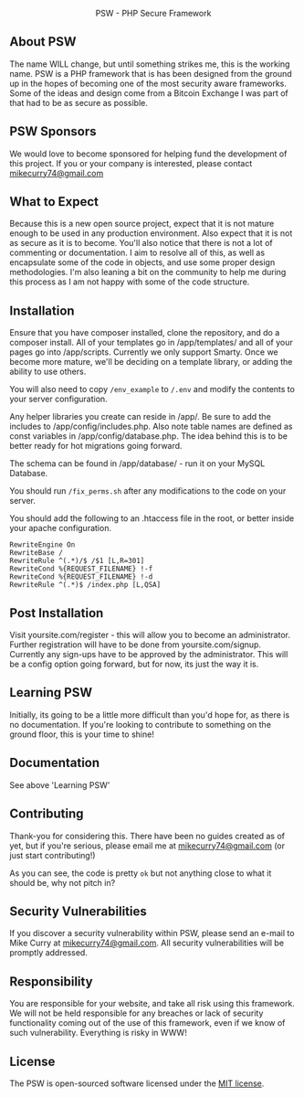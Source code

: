 <p align="center">PSW - PHP Secure Framework</p>

## About PSW
The name WILL change, but until something strikes me, this is
the working name. PSW is a PHP framework that is has been designed 
from the ground up in the hopes of becoming one of the most security
aware frameworks. Some of the ideas and design come from
a Bitcoin Exchange I was part of that had to be as secure as 
possible.

## PSW Sponsors
We would love to become sponsored for helping fund the development of this
project. If you or your company is interested, please contact 
mikecurry74@gmail.com

## What to Expect
Because this is a new open source project, expect that it
is not mature enough to be used in any production environment.
Also expect that it is not as secure as it is to become. You'll
also notice that there is not a lot of commenting or documentation.
I aim to resolve all of this, as well as encapsulate some of the 
code in objects, and use some proper design methodologies. I'm
also leaning a bit on the community to help me during this process
as I am not happy with some of the code structure.

## Installation
Ensure that you have composer installed, clone the repository, and
do a composer install. All of your templates go in 
/app/templates/ and all of your pages go into /app/scripts. Currently
we only support Smarty. Once we become more mature, we'll be deciding
on a template library, or adding the ability to use others.

You will also need to copy `/env_example` to `/.env` and modify the 
contents to your server configuration. 

Any helper libraries you create can reside in /app/. Be sure to add the
includes to /app/config/includes.php. Also note table names are defined
as const variables in /app/config/database.php. The idea behind this is
to be better ready for hot migrations going forward.

The schema can be found in /app/database/ - run it on your MySQL Database.

You should run `/fix_perms.sh` after any modifications to the code on
your server.

You should add the following to an .htaccess file in the root, or better
inside your apache configuration.

~~~~
RewriteEngine On
RewriteBase /
RewriteRule ^(.*)/$ /$1 [L,R=301]
RewriteCond %{REQUEST_FILENAME} !-f
RewriteCond %{REQUEST_FILENAME} !-d
RewriteRule ^(.*)$ /index.php [L,QSA]
~~~~

## Post Installation
Visit yoursite.com/register - this will allow you to become an 
administrator. Further registration will have to be done from 
yoursite.com/signup. Currently any sign-ups have to be approved
by the administrator. This will be a config option going forward,
but for now, its just the way it is.

## Learning PSW
Initially, its going to be a little more difficult than you'd hope
for, as there is no documentation. If you're looking to contribute 
to something on the ground floor, this is your time to shine!

## Documentation
See above 'Learning PSW'

## Contributing
Thank-you for considering this. There have been no guides created 
as of yet, but if you're serious, please email me at 
mikecurry74@gmail.com (or just start contributing!)

As you can see, the code is pretty `ok` but not anything close
to what it should be, why not pitch in?

## Security Vulnerabilities
If you discover a security vulnerability within PSW, please send 
an e-mail to Mike Curry at mikecurry74@gmail.com. All security 
vulnerabilities will be promptly addressed.

## Responsibility
You are responsible for your website, and take all risk using this
framework. We will not be held responsible for any breaches or
lack of security functionality coming out of the use of this framework,
even if we know of such vulnerability. Everything is risky in WWW!

## License
The PSW is open-sourced software licensed under the [MIT license](http://opensource.org/licenses/MIT).
